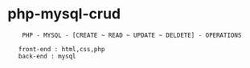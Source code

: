 # php-mysql-crud
        PHP - MYSQL - [CREATE ~ READ ~ UPDATE ~ DELDETE] - OPERATIONS
      
       front-end : html,css,php
       back-end : mysql
      
